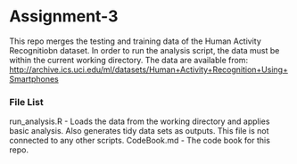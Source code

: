 # Assignment-3
This repo merges the testing and training data of the Human Activity Recognitiobn dataset. In order to run the analysis script, the data must be within the current working directory. The data are available from: http://archive.ics.uci.edu/ml/datasets/Human+Activity+Recognition+Using+Smartphones

### File List
run_analysis.R - Loads the data from the working directory and applies basic analysis. Also generates tidy data sets as outputs. This file is not connected to any other scripts.
CodeBook.md - The code book for this repo.
